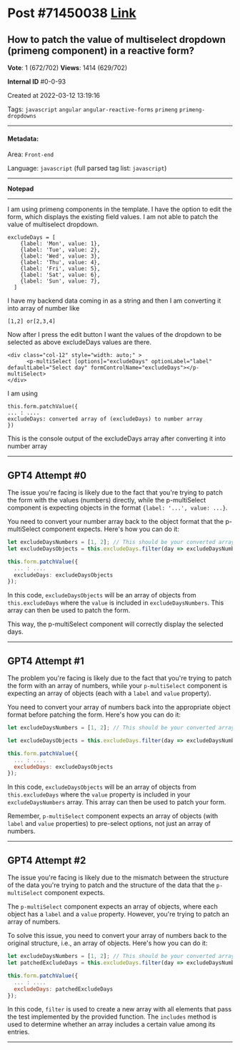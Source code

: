
# Post \#71450038 [Link](https://stackoverflow.com/questions/71450038/)

## How to patch the value of multiselect dropdown (primeng component) in a reactive form?

**Vote**: 1 (672/702) **Views**: 1414 (629/702) 

**Internal ID** \#0-0-93

Created at 2022-03-12 13:19:16

Tags: `javascript` `angular` `angular-reactive-forms` `primeng` `primeng-dropdowns`

----------

#### Metadata:

Area: `Front-end`

Language: `javascript` (full parsed tag list: `javascript`)

----------

**Notepad**


----------

I am using primeng components in the template.
I have the option to edit the form, which displays the existing field values. I am not able to patch the value of multiselect dropdown.
```
excludeDays = [      
    {label: 'Mon', value: 1},
    {label: 'Tue', value: 2},
    {label: 'Wed', value: 3},
    {label: 'Thu', value: 4},
    {label: 'Fri', value: 5},
    {label: 'Sat', value: 6},
    {label: 'Sun', value: 7},
  ]
```

I have my backend data coming in as a string and then I am converting it into array of number like
```
[1,2] or[2,3,4]
```

Now after I press the edit button I want the values of the dropdown to be selected as above excludeDays values are there.
```
<div class="col-12" style="width: auto;" >
      <p-multiSelect [options]="excludeDays" optionLabel="label" defaultLabel="Select day" formControlName="excludeDays"></p-multiSelect> 
</div>
```

I am using
```
this.form.patchValue({
... : ....
excludeDays: converted array of (excludeDays) to number array
})
```

This is the console output of the excludeDays array after converting it into number array
[](https://i.stack.imgur.com/HKdjr.png)


----------
        
## GPT4 Attempt \#0

The issue you're facing is likely due to the fact that you're trying to patch the form with the values (numbers) directly, while the p-multiSelect component is expecting objects in the format `{label: '...', value: ...}`.

You need to convert your number array back to the object format that the p-multiSelect component expects. Here's how you can do it:

```typescript
let excludeDaysNumbers = [1, 2]; // This should be your converted array
let excludeDaysObjects = this.excludeDays.filter(day => excludeDaysNumbers.includes(day.value));

this.form.patchValue({
  ... : ....
  excludeDays: excludeDaysObjects
});
```

In this code, `excludeDaysObjects` will be an array of objects from `this.excludeDays` where the `value` is included in `excludeDaysNumbers`. This array can then be used to patch the form.

This way, the p-multiSelect component will correctly display the selected days.

--------

## GPT4 Attempt \#1

The problem you're facing is likely due to the fact that you're trying to patch the form with an array of numbers, while your `p-multiSelect` component is expecting an array of objects (each with a `label` and `value` property).

You need to convert your array of numbers back into the appropriate object format before patching the form. Here's how you can do it:

```javascript
let excludeDaysNumbers = [1, 2]; // This should be your converted array of numbers

let excludeDaysObjects = this.excludeDays.filter(day => excludeDaysNumbers.includes(day.value));

this.form.patchValue({
  ... : ....
  excludeDays: excludeDaysObjects
});
```

In this code, `excludeDaysObjects` will be an array of objects from `this.excludeDays` where the `value` property is included in your `excludeDaysNumbers` array. This array can then be used to patch your form.

Remember, `p-multiSelect` component expects an array of objects (with `label` and `value` properties) to pre-select options, not just an array of numbers.

--------

## GPT4 Attempt \#2

The issue you're facing is likely due to the mismatch between the structure of the data you're trying to patch and the structure of the data that the `p-multiSelect` component expects.

The `p-multiSelect` component expects an array of objects, where each object has a `label` and a `value` property. However, you're trying to patch an array of numbers.

To solve this issue, you need to convert your array of numbers back to the original structure, i.e., an array of objects. Here's how you can do it:

```javascript
let excludeDaysNumbers = [1, 2]; // This should be your converted array of numbers
let patchedExcludeDays = this.excludeDays.filter(day => excludeDaysNumbers.includes(day.value));

this.form.patchValue({
  ... : ....
  excludeDays: patchedExcludeDays
});
```

In this code, `filter` is used to create a new array with all elements that pass the test implemented by the provided function. The `includes` method is used to determine whether an array includes a certain value among its entries.

--------
